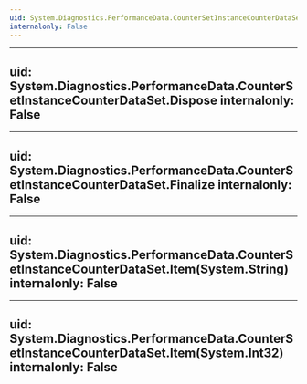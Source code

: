 ```yaml
---
uid: System.Diagnostics.PerformanceData.CounterSetInstanceCounterDataSet
internalonly: False
---
```


---
uid: System.Diagnostics.PerformanceData.CounterSetInstanceCounterDataSet.Dispose
internalonly: False
---

---
uid: System.Diagnostics.PerformanceData.CounterSetInstanceCounterDataSet.Finalize
internalonly: False
---

---
uid: System.Diagnostics.PerformanceData.CounterSetInstanceCounterDataSet.Item(System.String)
internalonly: False
---

---
uid: System.Diagnostics.PerformanceData.CounterSetInstanceCounterDataSet.Item(System.Int32)
internalonly: False
---
